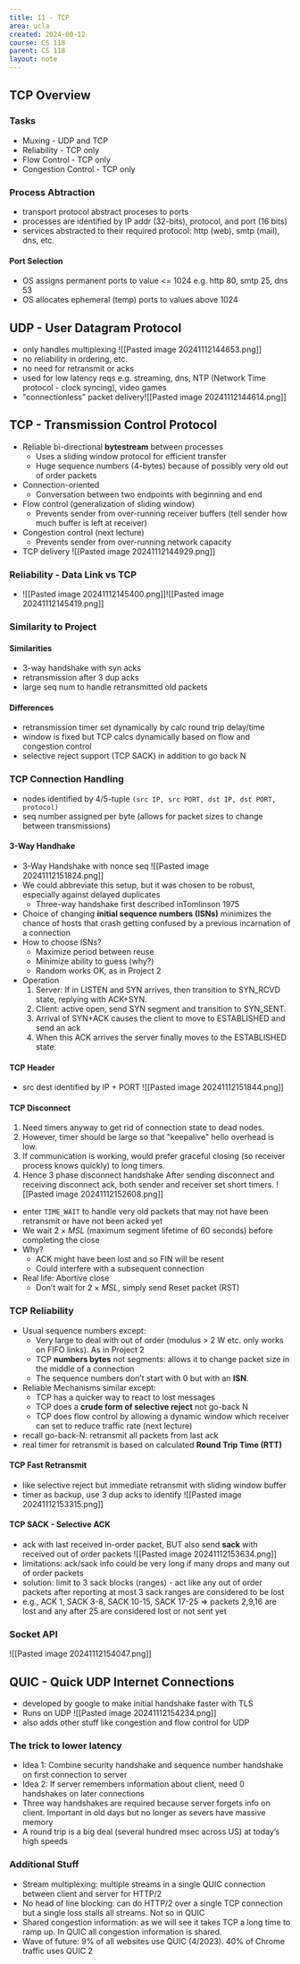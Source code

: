 ```yaml
---
title: 11 - TCP
area: ucla
created: 2024-00-12
course: CS 118
parent: CS 118
layout: note
---
```

## TCP Overview
### Tasks
- Muxing - UDP and TCP
- Reliability - TCP only
- Flow Control - TCP only
- Congestion Control - TCP only
### Process Abtraction
- transport protocol abstract proceses to ports
- processes are identified by IP addr (32-bits), protocol, and port (16 bits)
- services abstracted  to their required protocol: http (web), smtp (mail), dns, etc.
#### Port Selection
- OS assigns permanent ports to value <= 1024 e.g. http 80, smtp 25, dns 53
- OS allocates ephemeral (temp) ports to values above 1024

## UDP - User Datagram Protocol
- only handles multiplexing ![[Pasted image 20241112144653.png]]
- no reliability in ordering, etc.
- no need for retransmit or acks
- used for low latency reqs e.g. streaming, dns, NTP (Network Time protocol - clock syncing), video games
- "connectionless" packet delivery![[Pasted image 20241112144614.png]]

## TCP - Transmission Control Protocol
- Reliable bi-directional **bytestream** between processes
	- Uses a sliding window protocol for efficient transfer
	- Huge sequence numbers (4-bytes) because of possibly very old out of order packets
- Connection-oriented
	- Conversation between two endpoints with beginning and end
- Flow control (generalization of sliding window)
	- Prevents sender from over-running receiver buffers (tell sender how much buffer is left at receiver)
- Congestion control (next lecture)
	- Prevents sender from over-running network capacity
- TCP delivery ![[Pasted image 20241112144929.png]]
### Reliability - Data Link vs TCP
- ![[Pasted image 20241112145400.png]]![[Pasted image 20241112145419.png]]
### Similarity to Project
#### Similarities
- 3-way handshake with syn acks
- retransmission after 3 dup acks
- large seq num to handle retransmitted old packets
#### Differences
- retransmission timer set dynamically by calc round trip delay/time
- window is fixed but TCP calcs dynamically based on flow and congestion control
- selective reject support (TCP SACK) in addition to go back N
### TCP Connection Handling
- nodes identified by 4/5-tuple 
  `(src IP, src PORT, dst IP, dst PORT, protocol)`
- seq number assigned per byte (allows for packet sizes to change between transmissions)
#### 3-Way Handhake
- 3-Way Handshake with nonce seq ![[Pasted image 20241112151824.png]]
- We could abbreviate this setup, but it was chosen to be robust, especially against delayed duplicates
	- Three-way handshake first described inTomlinson 1975
- Choice of changing **initial sequence numbers (ISNs)** minimizes the chance of hosts that crash getting confused by a previous incarnation of a connection
- How to choose ISNs?
	- Maximize period between reuse
	- Minimize ability to guess (why?)
	- Random works OK, as in Project 2
- Operation
	1. Server: If in LISTEN and  SYN arrives, then transition to SYN_RCVD state, replying with ACK+SYN. 
	2. Client: active open, send SYN segment and transition to SYN_SENT. 
	3. Arrival of SYN+ACK causes the client to move to  ESTABLISHED and send an ack
	4. When this ACK arrives the server finally moves to the ESTABLISHED state. 

#### TCP Header
- src dest identified by IP + PORT
![[Pasted image 20241112151844.png]]

#### TCP Disconnect
1. Need timers anyway to get rid of connection state to dead nodes.
2. However, timer should be large so  that "keepalive" hello overhead  is low.
3. If communication is working,  would prefer graceful closing  (so receiver process knows  quickly) to long timers.
4. Hence 3 phase disconnect handshake  After sending disconnect and receiving disconnect ack, both  sender and receiver set short  timers.
![[Pasted image 20241112152608.png]]
- enter `TIME_WAIT` to handle very old packets that may not have been retransmit or have not been acked yet
- We wait $2\times MSL$ (maximum segment lifetime of 60 seconds) before completing the close
- Why?
	- ACK might have been lost and so FIN will be resent
	- Could interfere with a subsequent connection
- Real life: Abortive close
	- Don’t wait for $2\times MSL$, simply send Reset packet (RST)

### TCP Reliability
- Usual sequence numbers except:
	- Very large to deal with out of order (modulus > 2 W etc. only works on FIFO links).  As in Project 2
	- TCP **numbers bytes** not segments: allows it to change packet size in the middle of a connection
	- The sequence numbers don’t start with 0 but with an **ISN**. 
- Reliable Mechanisms similar except:
	- TCP has a quicker way to react to lost messages 
	- TCP does a **crude form of selective reject** not go-back N
	- TCP does flow control by allowing a dynamic window which receiver can set to reduce traffic rate (next lecture)
- recall go-back-N: retransmit all packets from last ack
- real timer for retransmit is based on calculated **Round Trip Time (RTT)**
#### TCP Fast Retransmit
- like selective reject but immediate retransmit with sliding window buffer
- timer as backup, use 3 dup acks to identify ![[Pasted image 20241112153315.png]]
#### TCP SACK - Selective ACK
- ack with last received in-order packet, BUT also send **sack** with received out of order packets ![[Pasted image 20241112153634.png]]
- limitations: ack/sack info could be very long if many drops and many out of order packets
- solution: limit to 3 sack blocks (ranges) - act like any out of order packets after reporting at most 3 sack ranges are considered to be lost
- e.g., ACK 1, SACK 3-8, SACK 10-15, SACK 17-25 => packets 2,9,16 are lost and any after 25 are considered lost or not sent yet
### Socket API
![[Pasted image 20241112154047.png]]
## QUIC - Quick UDP Internet Connections
- developed by google to make initial handshake faster with TLS
- Runs on UDP ![[Pasted image 20241112154234.png]]
- also adds other stuff like congestion and flow control for UDP
### The trick to lower latency
- Idea 1: Combine security handshake and sequence number handshake on first connection to server
- Idea 2: If server remembers information about client, need 0 handshakes on later connections
- Three way handshakes are required because server forgets info on client.  Important in old days but no longer as severs have massive memory
- A round trip is a big deal (several hundred msec across US) at today’s high speeds
### Additional Stuff
- Stream multiplexing: multiple streams in a single QUIC connection between client and server for HTTP/2
- No head of line blocking: can do HTTP/2 over a single TCP connection but a single loss stalls all streams.  Not so in QUIC
- Shared congestion information: as we will see it takes TCP a long time to ramp up.  In QUIC all congestion information is shared. 
- Wave of future: 9% of all websites use QUIC (4/2023). 40% of Chrome traffic uses QUIC 2
